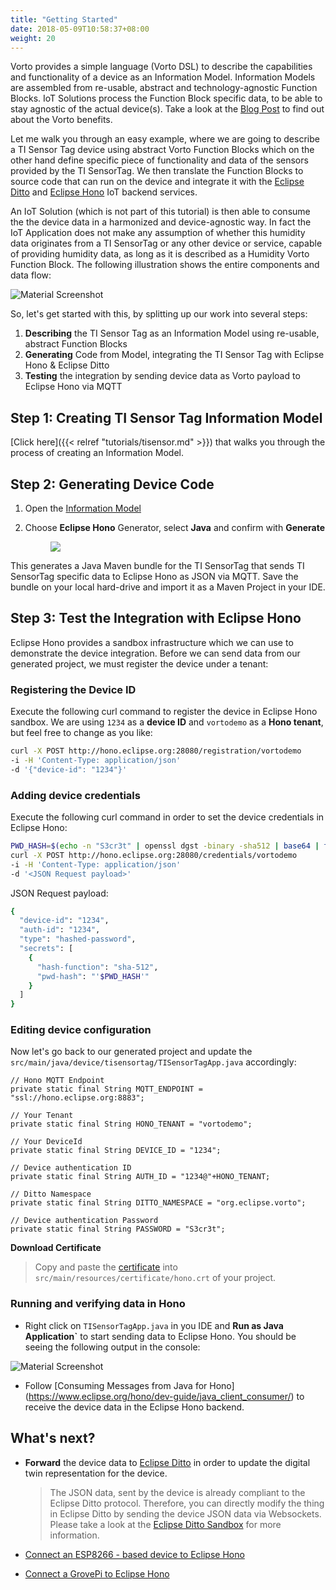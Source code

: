 ```yaml
---
title: "Getting Started"
date: 2018-05-09T10:58:37+08:00
weight: 20
---
```


Vorto provides a simple language (Vorto DSL) to describe the capabilities and functionality of  a device as an Information Model. Information Models are assembled from re-usable, abstract and technology-agnostic Function Blocks. IoT Solutions process the Function Block specific data, to be able to stay agnostic of the actual device(s). Take a look at the [Blog Post](https://blog.bosch-si.com/developer/avoid-tight-coupling-of-devices-in-iot-solutions/) to find out about the Vorto benefits.

Let me walk you through an easy example, where we are going to describe a TI Sensor Tag device using abstract Vorto Function Blocks which on the other hand define specific piece of functionality and data of the sensors provided by the TI SensorTag. We then translate the Function Blocks to source code that can run on the device and integrate it with the [Eclipse Ditto](https://www.eclipse.org/ditto) and [Eclipse Hono](https://www.eclipse.org/hono) IoT backend services.

An IoT Solution (which is not part of this tutorial) is then able to consume the the device data in a harmonized and device-agnostic way. In fact the IoT Application does not make any assumption of whether this humidity data originates from a TI SensorTag or any other device or service, capable of providing humidity data, as long as it is described as a Humidity Vorto Function Block. The following illustration shows the entire components and data flow:  

![Material Screenshot](/images/getting-started-ar2.png)

So, let's get started with this, by splitting up our work into several steps:

1. **Describing** the TI Sensor Tag as an Information Model using re-usable, abstract Function Blocks
2. **Generating** Code from Model, integrating the TI Sensor Tag with Eclipse Hono & Eclipse Ditto
3. **Testing** the integration by sending device data as Vorto payload to Eclipse Hono via MQTT


## Step 1: Creating TI Sensor Tag Information Model

[Click here]({{< relref "tutorials/tisensor.md" >}}) that walks you through the process of creating an Information Model.

## Step 2: Generating Device Code

1. Open the [Information Model](http://vorto.eclipse.org/#/details/org.eclipse.vorto.tutorial:TISensorTag:1.0.0)

2. Choose **Eclipse Hono** Generator, select **Java** and confirm with **Generate**
	<figure class="screenshot">
  	<img src="/images/tutorials/getting_started/create_function_block_generator.png">
	</figure>

This generates a Java Maven bundle for the TI SensorTag that sends TI SensorTag specific data to Eclipse Hono as JSON via MQTT. Save the bundle on your local hard-drive and import it as a Maven Project in your IDE. 

## Step 3: Test the Integration with Eclipse Hono

Eclipse Hono provides a sandbox infrastructure which we can use to demonstrate the device integration. Before we can send data from our generated project, we must register the device under a tenant:

### Registering the Device ID

Execute the following curl command to register the device in Eclipse Hono sandbox. We are using ```1234``` as a **device ID** and ```vortodemo``` as a **Hono tenant**, but feel free to change as you like: 

```sh
curl -X POST http://hono.eclipse.org:28080/registration/vortodemo
-i -H 'Content-Type: application/json'
-d '{"device-id": "1234"}'
```

### Adding device credentials

Execute the following curl command in order to set the device credentials in Eclipse Hono:

```sh
PWD_HASH=$(echo -n "S3cr3t" | openssl dgst -binary -sha512 | base64 | tr -d '\n') 
curl -X POST http://hono.eclipse.org:28080/credentials/vortodemo
-i -H 'Content-Type: application/json'
-d '<JSON Request payload>' 
```

JSON Request payload:
```sh
{
  "device-id": "1234",
  "auth-id": "1234",
  "type": "hashed-password",
  "secrets": [
    {
      "hash-function": "sha-512",
      "pwd-hash": "'$PWD_HASH'"
    }
  ]
}
```

### Editing device configuration

Now let's go back to our generated project and update the `src/main/java/device/tisensortag/TISensorTagApp.java` accordingly:

	// Hono MQTT Endpoint
	private static final String MQTT_ENDPOINT = "ssl://hono.eclipse.org:8883";

	// Your Tenant
	private static final String HONO_TENANT = "vortodemo";

	// Your DeviceId
	private static final String DEVICE_ID = "1234";
	
	// Device authentication ID
	private static final String AUTH_ID = "1234@"+HONO_TENANT;
	
	// Ditto Namespace
	private static final String DITTO_NAMESPACE = "org.eclipse.vorto";

	// Device authentication Password
	private static final String PASSWORD = "S3cr3t";

**Download Certificate**

> Copy and paste the [certificate](https://letsencrypt.org/certs/lets-encrypt-x3-cross-signed.pem.txt) into `src/main/resources/certificate/hono.crt` of your project.

### Running and verifying data in Hono

- Right click on `TISensorTagApp.java` in you IDE and **Run as Java Application`** to start sending data to Eclipse Hono. You should be seeing the following output in the console:

![Material Screenshot](/images/run_java.PNG)


- Follow [Consuming Messages from Java for Hono] (https://www.eclipse.org/hono/dev-guide/java_client_consumer/) to receive the device data in the Eclipse Hono backend.

## What's next? 

- **Forward** the device data to [Eclipse Ditto](https://ditto.eclipse.org) in order to update the digital twin representation for the device. 

	> The JSON data, sent by the device is already compliant to the Eclipse Ditto protocol. Therefore, you can directly modify the thing in Eclipse Ditto by sending the device JSON data via Websockets. Please take a look at the [Eclipse Ditto Sandbox](https://ditto.eclipse.org) for more information. 
	
- [Connect an ESP8266 - based device to Eclipse Hono](../tutorials/#connecting-a-esp8266-arduino)
- [Connect a GrovePi to Eclipse Hono](../tutorials/#connecting-a-grovepi)

